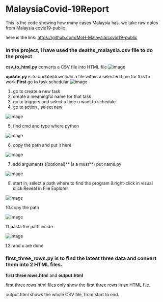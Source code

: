 # MalaysiaCovid-19Report

This is the code showing how many cases Malaysia has. we take raw dates from Malaysia covid19-public

here is the link: https://github.com/MoH-Malaysia/covid19-public

### In the project, i have used the **deaths_malaysia.csv** file to do the project

**csv_to_html.py** converts a CSV file into HTML file
![image](https://github.com/jingxianthong/MalaysiaCovid-19Report/assets/77329585/0b91d7b4-2f7a-48aa-b461-240285c88b46)


**update.py** is to update/download a file within a selected time
for this to work 
**First** go to task schedular
![image](https://github.com/jingxianthong/MalaysiaCovid-19Report/assets/77329585/258c5d44-e6cd-4510-8eba-c1ad20bdebd6)
1. go to create a new task
2. create a meaningful name for that task
3. go to triggers and select a time u want to schedule
4. go to action , select new

![image](https://github.com/jingxianthong/MalaysiaCovid-19Report/assets/77329585/2810b0f7-cead-4585-a6ec-b72f3aafb35f)


5. find cmd and type where python

![image](https://github.com/jingxianthong/MalaysiaCovid-19Report/assets/77329585/d9f69e07-c584-4d28-89f1-2302b087bceb)


6. copy the path and put it here

![image](https://github.com/jingxianthong/MalaysiaCovid-19Report/assets/77329585/4bbd948f-eda9-44a2-8d83-d8a41851b985)


7. add arguments ((optional)** is a must**) put name.py

![image](https://github.com/jingxianthong/MalaysiaCovid-19Report/assets/77329585/9e1ade46-6dce-4fb5-9ac0-2e62cf0c0131)


8. start in, select a path where to find the program
9.right-click in visual click Reveal in File Explorer

![image](https://github.com/jingxianthong/MalaysiaCovid-19Report/assets/77329585/d61bfd4d-3e69-4394-9639-b1b5fad36e25)


10.copy the path 

![image](https://github.com/jingxianthong/MalaysiaCovid-19Report/assets/77329585/21725052-3741-4e0f-b131-5c7864840632)

11.pasta the path inside

![image](https://github.com/jingxianthong/MalaysiaCovid-19Report/assets/77329585/ffa18b32-f406-4c45-b157-196429c5589e)

12. and u are done










### **first_three_rows.py** is to find the latest three data  and convert them into 2 HTML files.

**first three rows.html**  and **output.html**

first three rows.html files only show the first three rows in an HTML file.

output.html shows the whole CSV file, from start to end.

